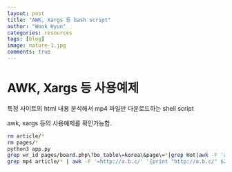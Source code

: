 ```yaml
---
layout: post
title: "AWK, Xargs 등 bash script"
author: "Wook Hyun"
categories: resources
tags: [blog]
image: nature-1.jpg
comments: true
---
```



# AWK, Xargs 등 사용예제

특정 사이트의 html 내용 분석해서 mp4 파일만 다운로드하는 shell script

awk, xargs 등의 사용예제를 확인가능함.

```bash
rm article/*
rm pages/*
python3 app.py
grep wr_id pages/board.php\?bo_table\=korea\&page\=*|grep Hot|awk -F 'a href=\"' '{ print $2 }'|awk -F '&amp;page' '{print $1}' | sed 's/\&amp;/\&/' | xargs wget -P article
grep mp4 article/* | awk -F '=http://a.b.c/' '{print "http://a.b.c/" $2}'| awk -F '&amp' '{print $1}'| xargs wget -x
```

